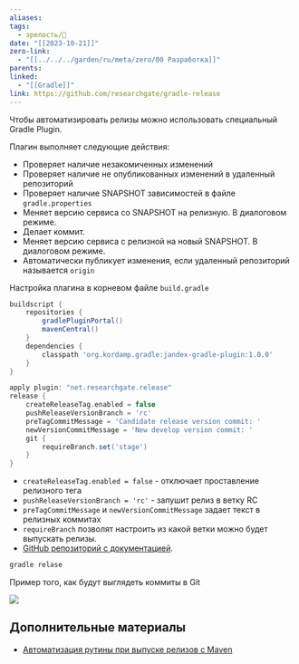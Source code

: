 ```yaml
---
aliases: 
tags:
  - зрелость/🌱
date: "[[2023-10-21]]"
zero-link:
  - "[[../../../garden/ru/meta/zero/00 Разработка]]"
parents: 
linked:
  - "[[Gradle]]"
link: https://github.com/researchgate/gradle-release
---
```

Чтобы автоматизировать релизы можно использовать специальный Gradle Plugin.

Плагин выполняет следующие действия:
- Проверяет наличие незакомиченных изменений
- Проверяет наличие не опубликованных изменений в удаленный репозиторий
- Проверяет наличие SNAPSHOT зависимостей в файле `gradle.properties`
- Меняет версию сервиса со SNAPSHOT на релизную. В диалоговом режиме.
- Делает коммит.
- Меняет версию сервиса с релизной на новый SNAPSHOT. В диалоговом режиме.
- Автоматически публикует изменения, если удаленный репозиторий называется `origin`


Настройка плагина в корневом файле `build.gradle`
```gradle
buildscript {  
    repositories {  
        gradlePluginPortal()  
        mavenCentral()  
    }  
    dependencies {  
        classpath 'org.kordamp.gradle:jandex-gradle-plugin:1.0.0'
    }  
}

apply plugin: "net.researchgate.release"  
release {  
    createReleaseTag.enabled = false  
    pushReleaseVersionBranch = 'rc'  
    preTagCommitMessage = 'Candidate release version commit: '  
    newVersionCommitMessage = 'New develop version commit: '  
    git {  
        requireBranch.set('stage')  
    }  
}
```

- `createReleaseTag.enabled = false` - отключает проставление релизного тега
- `pushReleaseVersionBranch = 'rc'` - запушит релиз в ветку RC
- `preTagCommitMessage` и `newVersionCommitMessage` задает текст в релизных коммитах
- `requireBranch` позволят настроить из какой ветки можно будет выпускать релизы.
- [GitHub репозиторий с документацией](https://github.com/researchgate/gradle-release).

```bash
gradle relase
```

Пример того, как будут выглядеть коммиты в Git

![](Pasted%20image%2020231021121612.png)
## Дополнительные материалы
- [Автоматизация рутины при выпуске релизов с Maven](https://struchkov.dev/blog/ru/release-releases-with-maven/)